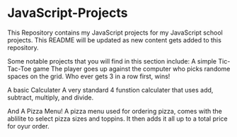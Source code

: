 # JavaScript-Projects
This Repository contains my JavaScript projects for my JavaScript school projects. This README will be updated as new content gets added to this repository.

Some notable projects that you will find in this section include: 
A simple Tic-Tac-Toe game
The player goes up against the computer who picks randome spaces on the grid. Who ever gets 3 in a row first, wins!

A basic Calculater
A very standard 4 funstion calculater that uses add, subtract, multiply, and divide.

And A Pizza Menu!
A pizza menu used for ordering pizza, comes with the ablilite to select pizza sizes and toppins. It then adds it all up to a total price for oyur order.

